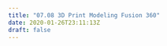 ```yaml
---
title: "07.08 3D Print Modeling Fusion 360"
date: 2020-01-26T23:11:13Z
draft: false
---
```


<div class="video-grid">

</div>
